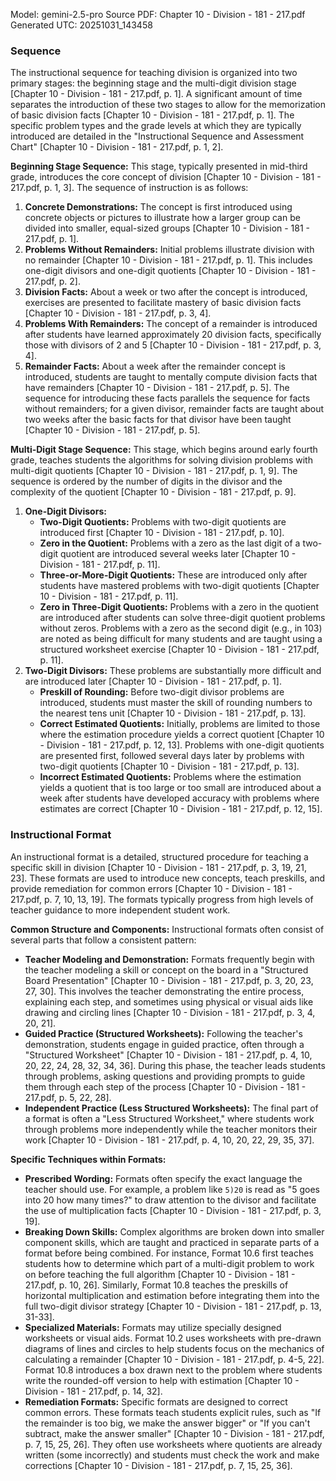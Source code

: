 Model: gemini-2.5-pro
Source PDF: Chapter 10 - Division - 181 - 217.pdf
Generated UTC: 20251031_143458

### Sequence

The instructional sequence for teaching division is organized into two primary stages: the beginning stage and the multi-digit division stage [Chapter 10 - Division - 181 - 217.pdf, p. 1]. A significant amount of time separates the introduction of these two stages to allow for the memorization of basic division facts [Chapter 10 - Division - 181 - 217.pdf, p. 1]. The specific problem types and the grade levels at which they are typically introduced are detailed in the "Instructional Sequence and Assessment Chart" [Chapter 10 - Division - 181 - 217.pdf, p. 1, 2].

**Beginning Stage Sequence:**
This stage, typically presented in mid-third grade, introduces the core concept of division [Chapter 10 - Division - 181 - 217.pdf, p. 1, 3]. The sequence of instruction is as follows:
1.  **Concrete Demonstrations:** The concept is first introduced using concrete objects or pictures to illustrate how a larger group can be divided into smaller, equal-sized groups [Chapter 10 - Division - 181 - 217.pdf, p. 1].
2.  **Problems Without Remainders:** Initial problems illustrate division with no remainder [Chapter 10 - Division - 181 - 217.pdf, p. 1]. This includes one-digit divisors and one-digit quotients [Chapter 10 - Division - 181 - 217.pdf, p. 2].
3.  **Division Facts:** About a week or two after the concept is introduced, exercises are presented to facilitate mastery of basic division facts [Chapter 10 - Division - 181 - 217.pdf, p. 3, 4].
4.  **Problems With Remainders:** The concept of a remainder is introduced after students have learned approximately 20 division facts, specifically those with divisors of 2 and 5 [Chapter 10 - Division - 181 - 217.pdf, p. 3, 4].
5.  **Remainder Facts:** About a week after the remainder concept is introduced, students are taught to mentally compute division facts that have remainders [Chapter 10 - Division - 181 - 217.pdf, p. 5]. The sequence for introducing these facts parallels the sequence for facts without remainders; for a given divisor, remainder facts are taught about two weeks after the basic facts for that divisor have been taught [Chapter 10 - Division - 181 - 217.pdf, p. 5].

**Multi-Digit Stage Sequence:**
This stage, which begins around early fourth grade, teaches students the algorithms for solving division problems with multi-digit quotients [Chapter 10 - Division - 181 - 217.pdf, p. 1, 9]. The sequence is ordered by the number of digits in the divisor and the complexity of the quotient [Chapter 10 - Division - 181 - 217.pdf, p. 9].
1.  **One-Digit Divisors:**
    *   **Two-Digit Quotients:** Problems with two-digit quotients are introduced first [Chapter 10 - Division - 181 - 217.pdf, p. 10].
    *   **Zero in the Quotient:** Problems with a zero as the last digit of a two-digit quotient are introduced several weeks later [Chapter 10 - Division - 181 - 217.pdf, p. 11].
    *   **Three-or-More-Digit Quotients:** These are introduced only after students have mastered problems with two-digit quotients [Chapter 10 - Division - 181 - 217.pdf, p. 11].
    *   **Zero in Three-Digit Quotients:** Problems with a zero in the quotient are introduced after students can solve three-digit quotient problems without zeros. Problems with a zero as the second digit (e.g., in 103) are noted as being difficult for many students and are taught using a structured worksheet exercise [Chapter 10 - Division - 181 - 217.pdf, p. 11].
2.  **Two-Digit Divisors:** These problems are substantially more difficult and are introduced later [Chapter 10 - Division - 181 - 217.pdf, p. 1].
    *   **Preskill of Rounding:** Before two-digit divisor problems are introduced, students must master the skill of rounding numbers to the nearest tens unit [Chapter 10 - Division - 181 - 217.pdf, p. 13].
    *   **Correct Estimated Quotients:** Initially, problems are limited to those where the estimation procedure yields a correct quotient [Chapter 10 - Division - 181 - 217.pdf, p. 12, 13]. Problems with one-digit quotients are presented first, followed several days later by problems with two-digit quotients [Chapter 10 - Division - 181 - 217.pdf, p. 13].
    *   **Incorrect Estimated Quotients:** Problems where the estimation yields a quotient that is too large or too small are introduced about a week after students have developed accuracy with problems where estimates are correct [Chapter 10 - Division - 181 - 217.pdf, p. 12, 15].

### Instructional Format

An instructional format is a detailed, structured procedure for teaching a specific skill in division [Chapter 10 - Division - 181 - 217.pdf, p. 3, 19, 21, 23]. These formats are used to introduce new concepts, teach preskills, and provide remediation for common errors [Chapter 10 - Division - 181 - 217.pdf, p. 7, 10, 13, 19]. The formats typically progress from high levels of teacher guidance to more independent student work.

**Common Structure and Components:**
Instructional formats often consist of several parts that follow a consistent pattern:
*   **Teacher Modeling and Demonstration:** Formats frequently begin with the teacher modeling a skill or concept on the board in a "Structured Board Presentation" [Chapter 10 - Division - 181 - 217.pdf, p. 3, 20, 23, 27, 30]. This involves the teacher demonstrating the entire process, explaining each step, and sometimes using physical or visual aids like drawing and circling lines [Chapter 10 - Division - 181 - 217.pdf, p. 3, 4, 20, 21].
*   **Guided Practice (Structured Worksheets):** Following the teacher's demonstration, students engage in guided practice, often through a "Structured Worksheet" [Chapter 10 - Division - 181 - 217.pdf, p. 4, 10, 20, 22, 24, 28, 32, 34, 36]. During this phase, the teacher leads students through problems, asking questions and providing prompts to guide them through each step of the process [Chapter 10 - Division - 181 - 217.pdf, p. 5, 22, 28].
*   **Independent Practice (Less Structured Worksheets):** The final part of a format is often a "Less Structured Worksheet," where students work through problems more independently while the teacher monitors their work [Chapter 10 - Division - 181 - 217.pdf, p. 4, 10, 20, 22, 29, 35, 37].

**Specific Techniques within Formats:**
*   **Prescribed Wording:** Formats often specify the exact language the teacher should use. For example, a problem like `5)20` is read as "5 goes into 20 how many times?" to draw attention to the divisor and facilitate the use of multiplication facts [Chapter 10 - Division - 181 - 217.pdf, p. 3, 19].
*   **Breaking Down Skills:** Complex algorithms are broken down into smaller component skills, which are taught and practiced in separate parts of a format before being combined. For instance, Format 10.6 first teaches students how to determine which part of a multi-digit problem to work on before teaching the full algorithm [Chapter 10 - Division - 181 - 217.pdf, p. 10, 26]. Similarly, Format 10.8 teaches the preskills of horizontal multiplication and estimation before integrating them into the full two-digit divisor strategy [Chapter 10 - Division - 181 - 217.pdf, p. 13, 31-33].
*   **Specialized Materials:** Formats may utilize specially designed worksheets or visual aids. Format 10.2 uses worksheets with pre-drawn diagrams of lines and circles to help students focus on the mechanics of calculating a remainder [Chapter 10 - Division - 181 - 217.pdf, p. 4-5, 22]. Format 10.8 introduces a box drawn next to the problem where students write the rounded-off version to help with estimation [Chapter 10 - Division - 181 - 217.pdf, p. 14, 32].
*   **Remediation Formats:** Specific formats are designed to correct common errors. These formats teach students explicit rules, such as "If the remainder is too big, we make the answer bigger" or "If you can't subtract, make the answer smaller" [Chapter 10 - Division - 181 - 217.pdf, p. 7, 15, 25, 26]. They often use worksheets where quotients are already written (some incorrectly) and students must check the work and make corrections [Chapter 10 - Division - 181 - 217.pdf, p. 7, 15, 25, 36].